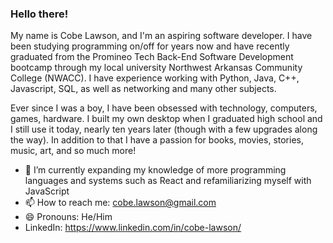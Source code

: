 ### Hello there!

My name is Cobe Lawson, and I'm an aspiring software developer. I have been studying programming on/off for years now and have recently graduated from the Promineo Tech Back-End Software Development bootcamp through my local university Northwest Arkansas Community College (NWACC). I have experience working with Python, Java, C++, Javascript, SQL, as well as networking and many other subjects. 

Ever since I was a boy, I have been obsessed with technology, computers, games, hardware. I built my own desktop when I graduated high school and I still use it today, nearly ten years later (though with a few upgrades along the way). In addition to that I have a passion for books, movies, stories, music, art, and so much more!


- 🌱 I’m currently expanding my knowledge of more programming languages and systems such as React and refamiliarizing myself with JavaScript
- 📫 How to reach me: cobe.lawson@gmail.com
- 😄 Pronouns: He/Him
- LinkedIn: https://www.linkedin.com/in/cobe-lawson/

